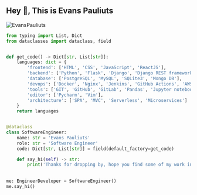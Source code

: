 ## Hey 👋, This is Evans Pauliuts
<p align=left> <img src=https://komarev.com/ghpvc/?username=EvansPauliuts alt=EvansPauliuts /> </p>

```python
from typing import List, Dict
from dataclasses import dataclass, field


def get_code() -> Dict[str, List[str]]:
    languages: dict = {
        'frontend': ['HTML', 'CSS', 'JavaScript', 'ReactJS'],
        'backend': ['Python', 'Flask', 'Django', 'Django REST framework', 'FastApi'],
        'database': ['PostgreSQL', 'MySQL', 'SQLite3', 'Mongo DB'],
        'devops': ['Docker', 'Nginx', 'Jenkins', 'GitHub Actions', 'AWS', 'Heroku'],
        'tools': ['GIT', 'GitHub', 'GitLab', 'Pandas', 'Jupyter notebook', 'SQLAlchemy', 'Redis'],
        'editor': ['Pycharm', 'Vim'],
        'architecture': ['SPA', 'MVC', 'Serverless', 'Microservices']
    }
    return languages


@dataclass
class SoftwareEngineer:
    name: str = 'Evans Pauliuts'
    role: str = 'Software Engineer'
    code: Dict[str, List[str]] = field(default_factory=get_code)

    def say_hi(self) -> str:
        print('Thanks for dropping by, hope you find some of my work interesting.')
        
        
me: EngineerDeveloper = SoftwareEngineer()
me.say_hi()
```

<!-- [![Github stats](https://github-readme-stats.vercel.app/api?username=EvansPauliuts&show_icons=true&include_all_commits=true)](https://github.com/EvansPauliuts/github-readme-stats) -->
<!-- [![Top Langs](https://github-readme-stats.vercel.app/api/top-langs/?username=EvansPauliuts&layout=compact)](https://github.com/EvansPauliuts/github-readme-stats) -->

